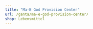 ```yaml
---
title: "Ma-E God Provision Center"
url: /ganta/ma-e-god-provision-center/
shop: Lebensmittel
---
```

